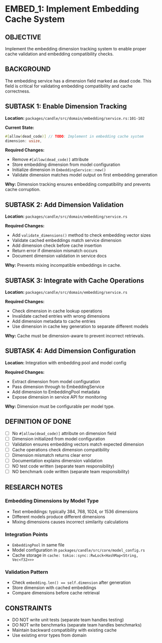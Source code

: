 # EMBED_1: Implement Embedding Cache System

## OBJECTIVE

Implement the embedding dimension tracking system to enable proper cache validation and embedding compatibility checks.

## BACKGROUND

The embedding service has a dimension field marked as dead code. This field is critical for validating embedding compatibility and cache correctness.

## SUBTASK 1: Enable Dimension Tracking

**Location:** `packages/candle/src/domain/embedding/service.rs:101-102`

**Current State:**
```rust
#[allow(dead_code)] // TODO: Implement in embedding cache system
dimension: usize,
```

**Required Changes:**
- Remove `#[allow(dead_code)]` attribute
- Store embedding dimension from model configuration
- Initialize dimension in `EmbeddingService::new()`
- Validate dimension matches model output on first embedding generation

**Why:** Dimension tracking ensures embedding compatibility and prevents cache corruption.

## SUBTASK 2: Add Dimension Validation

**Location:** `packages/candle/src/domain/embedding/service.rs`

**Required Changes:**
- Add `validate_dimensions()` method to check embedding vector sizes
- Validate cached embeddings match service dimension
- Add dimension check before cache insertion
- Return error if dimension mismatch occurs
- Document dimension validation in service docs

**Why:** Prevents mixing incompatible embeddings in cache.

## SUBTASK 3: Integrate with Cache Operations

**Location:** `packages/candle/src/domain/embedding/service.rs`

**Required Changes:**
- Check dimension in cache lookup operations
- Invalidate cached entries with wrong dimensions
- Add dimension metadata to cache entries
- Use dimension in cache key generation to separate different models

**Why:** Cache must be dimension-aware to prevent incorrect retrievals.

## SUBTASK 4: Add Dimension Configuration

**Location:** Integration with embedding pool and model config

**Required Changes:**
- Extract dimension from model configuration
- Pass dimension through to EmbeddingService
- Add dimension to EmbeddingPool metadata
- Expose dimension in service API for monitoring

**Why:** Dimension must be configurable per model type.

## DEFINITION OF DONE

- [ ] No `#[allow(dead_code)]` attribute on dimension field
- [ ] Dimension initialized from model configuration
- [ ] Validation ensures embedding vectors match expected dimension
- [ ] Cache operations check dimension compatibility
- [ ] Dimension mismatch returns clear error
- [ ] Documentation explains dimension validation
- [ ] NO test code written (separate team responsibility)
- [ ] NO benchmark code written (separate team responsibility)

## RESEARCH NOTES

### Embedding Dimensions by Model Type
- Text embeddings: typically 384, 768, 1024, or 1536 dimensions
- Different models produce different dimensions
- Mixing dimensions causes incorrect similarity calculations

### Integration Points
- `EmbeddingPool` in same file
- Model configuration in `packages/candle/src/core/model_config.rs`
- Cache storage in `cache: tokio::sync::RwLock<HashMap<String, Vec<f32>>>`

### Validation Pattern
- Check `embedding.len() == self.dimension` after generation
- Store dimension with cached embeddings
- Compare dimensions before cache retrieval

## CONSTRAINTS

- DO NOT write unit tests (separate team handles testing)
- DO NOT write benchmarks (separate team handles benchmarks)
- Maintain backward compatibility with existing cache
- Use existing error types from domain
